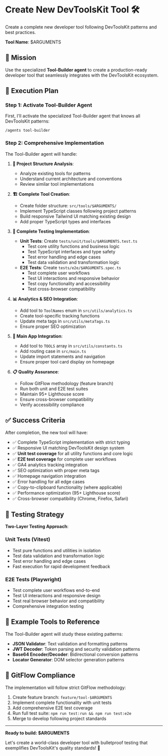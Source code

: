 # Create New DevToolsKit Tool 🛠️

Create a complete new developer tool following DevToolsKit patterns and best practices.

**Tool Name**: $ARGUMENTS

## 🎯 Mission
Use the specialized **Tool-Builder agent** to create a production-ready developer tool that seamlessly integrates with the DevToolsKit ecosystem.

## 🚀 Execution Plan

### Step 1: Activate Tool-Builder Agent
First, I'll activate the specialized Tool-Builder agent that knows all DevToolsKit patterns:

```
/agents tool-builder
```

### Step 2: Comprehensive Implementation
The Tool-Builder agent will handle:

1. **📁 Project Structure Analysis**:
   - Analyze existing tools for patterns
   - Understand current architecture and conventions
   - Review similar tool implementations

2. **🏗️ Complete Tool Creation**:
   - Create folder structure: `src/tools/$ARGUMENTS/`
   - Implement TypeScript classes following project patterns
   - Build responsive Tailwind UI matching existing design
   - Add proper TypeScript types and interfaces

3. **🧪 Complete Testing Implementation**:
   - **Unit Tests**: Create `tests/unit/tools/$ARGUMENTS.test.ts`
     - Test core utility functions and business logic
     - Test TypeScript interfaces and type safety
     - Test error handling and edge cases
     - Test data validation and transformation logic
   - **E2E Tests**: Create `tests/e2e/$ARGUMENTS.spec.ts`
     - Test complete user workflows
     - Test UI interactions and responsive behavior
     - Test copy functionality and accessibility
     - Test cross-browser compatibility

4. **📊 Analytics & SEO Integration**:
   - Add tool to `ToolNames` enum in `src/utils/analytics.ts`
   - Create tool-specific tracking functions
   - Update meta tags in `src/utils/metaTags.ts`
   - Ensure proper SEO optimization

5. **🔄 Main App Integration**:
   - Add tool to `TOOLS` array in `src/utils/constants.ts`
   - Add routing case in `src/main.ts`
   - Update import statements and navigation
   - Ensure proper tool card display on homepage

6. **📋 Quality Assurance**:
   - Follow GitFlow methodology (feature branch)
   - Run both unit and E2E test suites
   - Maintain 95+ Lighthouse score
   - Ensure cross-browser compatibility
   - Verify accessibility compliance

## ✅ Success Criteria

After completion, the new tool will have:
- ✅ Complete TypeScript implementation with strict typing
- ✅ Responsive UI matching DevToolsKit design system
- ✅ **Unit test coverage** for all utility functions and core logic
- ✅ **E2E test coverage** for complete user workflows
- ✅ GA4 analytics tracking integration
- ✅ SEO optimization with proper meta tags
- ✅ Homepage navigation integration
- ✅ Error handling for all edge cases
- ✅ Copy-to-clipboard functionality (where applicable)
- ✅ Performance optimization (95+ Lighthouse score)
- ✅ Cross-browser compatibility (Chrome, Firefox, Safari)

## 🧪 Testing Strategy
**Two-Layer Testing Approach**:

### Unit Tests (Vitest)
- Test pure functions and utilities in isolation
- Test data validation and transformation logic
- Test error handling and edge cases
- Fast execution for rapid development feedback

### E2E Tests (Playwright)
- Test complete user workflows end-to-end
- Test UI interactions and responsive design
- Test real browser behavior and compatibility
- Comprehensive integration testing

## 🎯 Example Tools to Reference
The Tool-Builder agent will study these existing patterns:
- **JSON Validator**: Text validation and formatting patterns
- **JWT Decoder**: Token parsing and security validation patterns
- **Base64 Encoder/Decoder**: Bidirectional conversion patterns
- **Locator Generator**: DOM selector generation patterns

## 🔄 GitFlow Compliance
The implementation will follow strict GitFlow methodology:
1. Create feature branch: `feature/tool-$ARGUMENTS`
2. Implement complete functionality with unit tests
3. Add comprehensive E2E test coverage
4. Run full test suite: `npm run test:run && npm run test:e2e`
5. Merge to develop following project standards

---

**Ready to build: $ARGUMENTS**

Let's create a world-class developer tool with bulletproof testing that exemplifies DevToolsKit's quality standards! 🚀
